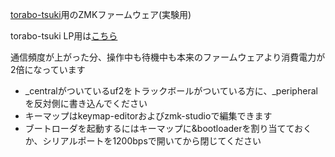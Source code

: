 
[torabo-tsuki](https://github.com/sekigon-gonnoc/torabo-tsuki)用のZMKファームウェア(実験用)

torabo-tsuki LP用は[こちら](https://github.com/sekigon-gonnoc/zmk-keyboard-torabo-tsuki-lp/)

通信頻度が上がった分、操作中も待機中も本来のファームウェアより消費電力が2倍になっています

* _centralがついているuf2をトラックボールがついている方に、_peripheralを反対側に書き込んでください
* キーマップはkeymap-editorおよびzmk-studioで編集できます
* ブートローダを起動するにはキーマップに&bootloaderを割り当てておくか、シリアルポートを1200bpsで開いてから閉じてください
